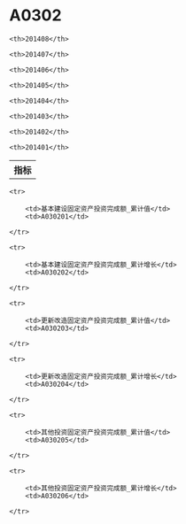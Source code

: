 A0302
======


<table>

<tr>
    <th>指标</th>
    
    <th>201408</th>
    
    <th>201407</th>
    
    <th>201406</th>
    
    <th>201405</th>
    
    <th>201404</th>
    
    <th>201403</th>
    
    <th>201402</th>
    
    <th>201401</th>
    
</tr>



</table>

<table>
    
    <tr>

        <td>基本建设固定资产投资完成额_累计值</td>
        <td>A030201</td>

    </tr>
    
    <tr>

        <td>基本建设固定资产投资完成额_累计增长</td>
        <td>A030202</td>

    </tr>
    
    <tr>

        <td>更新改造固定资产投资完成额_累计值</td>
        <td>A030203</td>

    </tr>
    
    <tr>

        <td>更新改造固定资产投资完成额_累计增长</td>
        <td>A030204</td>

    </tr>
    
    <tr>

        <td>其他投资固定资产投资完成额_累计值</td>
        <td>A030205</td>

    </tr>
    
    <tr>

        <td>其他投资固定资产投资完成额_累计增长</td>
        <td>A030206</td>

    </tr>
    
</table>